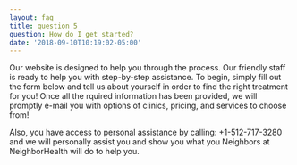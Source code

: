 ```yaml
---
layout: faq
title: question 5
question: How do I get started?
date: '2018-09-10T10:19:02-05:00'
---
```

Our website is designed to help you through the process. Our friendly staff is ready to help you with step-by-step assistance. To begin, simply fill out the form below and tell us about yourself in order to find the right treatment for you! Once all the rquired information has been provided, we will promptly e-mail you with options of clinics, pricing, and services to choose from!

Also, you have access to personal assistance by calling: +1-512-717-3280 and we will personally assist you and show you what you Neighbors at NeighborHealth will do to help you.
